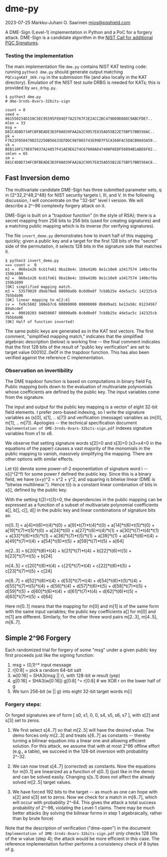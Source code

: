 # dme-py

2023-07-25  Markku-Juhani O. Saarinen  mjos@pqshield.com

A DME-Sign (Level-1) implementation in Python and a PoC for a forgery attack. DME-Sign is a candidate algorithm in the [NIST Call for additional PQC Signatures](https://csrc.nist.gov/Projects/pqc-dig-sig/round-1-additional-signatures).

###	Testing the implementation

The main implementation file `dme.py` contains NIST KAT testing code: running `python3 dme.py` should generate output matching `PQCsignKAT_369.rsp` in the submission file (and also locally in the KAT directory). Emulation of the NIST test suite DRBG is needed for KATs; this is provided by `aes_drbg.py`.

```
$ python3 dme.py
# dme-3rnds-8vars-32bits-sign

count = 0
seed = 061550234D158C5EC95595FE04EF7A25767F2E24CC2BC479D09D86DC9ABCFDE7..
mlen = 33
msg = D81C4D8D734FCBFBEADE3D3F8A039FAA2A2C9957E835AD55B22E75BF57BB556AC..
pk = F7622FD50470D252250B56633EFDDC987865743E99D7F5CA360FAC5D8CB9A93A59..
sk = BEB110F179E879037A24857F41AE9E6274C67808AD47400F6EDF56894B1ABE6F02..
smlen = 65
sm = D81C4D8D734FCBFBEADE3D3F8A039FAA2A2C9957E835AD55B22E75BF57BB556AC8..
```

##	Fast Inversion demo

The multivariate candidate DME-Sign has three submitted parameter sets, q in {2^32,2^48,2^48} for NIST security targets I, III, and V. In the following discussion, I will concentrate on the "32-bit" level I version. We will describe a 2^-96 complexity forgery attack on it.

DME-Sign is built on a "trapdoor function" (in the style of RSA); there is a secret mapping from 256 bits to 256 bits (used for creating signatures) and a matching public mapping which is its inverse (for verifying signatures).

The file `invert_demo.py` demonstrates how to invert half of this mapping quickly; given a public key and a target for the first 128 bits of the "secret" side of the permutation, it selects 128 bits in the signature side that matches it.
```
$ python3 invert_demo.py 
=== count =  0
m1 =  060a1e26 6cb1fe61 0ba18e4c 1b9a410b 8e1c10e0 a3417574 140bcf0a 159b1899
m2 =  060a1e26 6cb1fe61 0ba18e4c 1b9a410b 8e1c10e0 a3417574 140bcf0a 159b1899
[OK] simplified mapping match.
m3 =  53579029 d9eb70e6 08090a0b 0c0d0e0f 7cb8b25e 4de5ac5c 142325cb 7b5bda96
[OK] linear mapping to m[2:4]
sv =  fe9c5602 108eb7c6 00000000 00000000 0b0d9ad1 be13a58c 01234567 89abcdef
m4 =  00010203 04050607 08090a0b 0c0d0e0f 7cb8b25e 4de5ac5c 142325cb 7b5bda96
[OK] Half of function inverted!
```
The same public keys are generated as in the KAT test vectors. The first comment, "simplified mapping match," indicates that the simplified algebraic description (below) is working fine -- the final comment indicates that the first 128 bits of the result of "public key verification" are set to target value 000102..0e0f in the trapdoor function. This has also been verified against the reference C implementation.


###	Observation on invertibility

The DME trapdoor function is based on computations in binary field Fq. Public mapping boils down to the evaluation of multivariate polynomials whose coefficients are defined by the public key. The input variables come from the signature.

The input and output for the public key mapping is a vector of eight 32-bit field elements. I prefer zero-based indexing, so I write the signature variables as (s[0], s[1], .. s[7]) and verification (message) variables as (m[0], m[1], .. m[7]). Apologies -- the technical specification document `Implementation of DME-3rnds-8vars-32bits-sign.pdf` indexes signature variables from x1 to x8.

We observe that setting signature words s[2]=0 and s[3]=0 (x3=x4=0 in the equations of the paper) causes a vast majority of the monomials in the public mapping to vanish, massively simplifying the mapping. There are other options with similar effects.

Let t(i) denote some power-of-2 exponentiation of signature word i -- s[i]^(2^f) for some power f defined the public key. Since this is a binary field, we have (x+y)^2 = x^2 + y^2, and squaring is bitwise linear (DME is "bitwise multilinear."). Hence t(i) is a constant linear combination of bits in s[i], defined by the public key.

With the setting t(2)=t(3)=0, the dependencies in the public mapping can be expressed as a function of a subset of multivariate polynomial coefficients a[], b[], c[], d[] in the public key and linear combinations of signature bits as:

m[0..1] = a[4]*t(6)*t(4)*t(0) + a[9]*t(7)*t(4)*t(0) + a[14]*t(6)*t(5)*t(0) + a[19]*t(7)*t(5)*t(0) + a[24]*t(0) + a[27]*t(6)*t(4)*t(1) + a[30]*t(7)*t(4)*t(1) +
 a[33]*t(6)*t(5)*t(1) + a[36]*t(7)*t(5)*t(1) + a[39]*t(1) + a[44]*t(6)*t(4) +
 a[49]*t(7)*t(4) + a[54]*t(6)*t(5) + a[59]*t(7)*t(5) + a[64]

m[2..3] = b[20]*t(6)*t(4) + b[21]*t(7)*t(4) + b[22]*t(6)*t(5) + b[23]*t(7)*t(5) + b[24]
 
m[4..5] = c[20]*t(6)*t(4) + c[21]*t(7)*t(4) + c[22]*t(6)*t(5) + c[23]*t(7)*t(5) + c[24]

m[6..7] = d[52]*t(6)*t(4) + d[53]*t(7)*t(4) + d[54]*t(6)*t(5)*t(4) + d[55]*t(7)*t(5)*t(4) + d[56]*t(4) + d[57]*t(6)*t(5) + d[58]*t(7)*t(5) +  d[59]*t(5) + d[60]*t(6)*t(4) + d[61]*t(7)*t(4) + d[62]*t(6)*t(5) + d[63]*t(7)*t(5) + d[64]

Here m[0..1] means that the mapping for m[0] and m[1] is of the same form with the same input variables; the public key coefficients a[] for m[0] and m[1] are different. Similarly, for the other three word pairs m[2..3], m[4..5], m[6..7].

## Simple 2^96 Forgery

Each randomized trial for forgery of some "msg" under a given public key first proceeds just like the signing function:

1. msg = {0,1)^* input message
2. r[0:8] = pick a random 64-bit salt
3. w[0:16] = SHA3(msg || r), with 128-bit w result (yep)
4. g[0:16] = SHA3(w[0:16]) 
   g[0:8] ^= r[0:8]  # we XOR r on the lower half of g
5. We turn 256-bit (w || g} into eight 32-bit target words m[i] 

### Forgery steps:

Or forged signatures are of form [ s0, s1, 0, 0, s4, s5, s6, s7 ], with s[2] and s[3] set to zeros.

1. We first select s[4..7] so that m[2..5] will have the desired value. The demo forces only m[2..3] and treats s[6..7] as constants -- thereby turning a bilinear equation into a linear one and allowing efficient solution. For this attack, we assume that with at most 2^96 offline effort (e.g., a table), we succeed in the 128-bit inversion with probability 2^-32.

2. We can now treat s[4..7] (*corrected*) as constants. Now the equations for m[0..1] are linearized as a function of s[0..1] (just like in the demo) and can be solved easily. Changing s[s..1] does not affect the already solved m[2..5] target values.

3. We have forced 192 bits to the target -- as much as one can hope with s[2] and s[3] set to zeros. Now we check for a match in m[6..7], which will occur with probability 2^-64. This gives the attack a total success probability of 2^-96, violating the Level-1 claims. There may be much better attacks (by solving the bilinear forms in step 1 algebraically, rather than by brute force)

Note that the description of verification ("dme-open") in the document `Implementation of DME-3rnds-8vars-32bits-sign.pdf` only checks 128 bits of the w value (step 4); the attack would be more efficient in this case. The reference implementation further performs a consistency check of 8 bytes of g.
